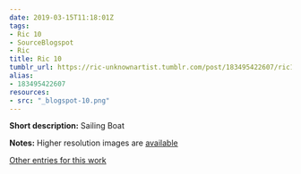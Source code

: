 ```yaml
---
date: 2019-03-15T11:18:01Z
tags:
- Ric 10
- SourceBlogspot
- Ric
title: Ric 10
tumblr_url: https://ric-unknownartist.tumblr.com/post/183495422607/ric10
alias:
- 183495422607
resources:
- src: "_blogspot-10.png"
---
```


**Short description:** Sailing Boat

**Notes:** Higher resolution images are [available](/tags/Ric-10)

[Other entries for this work](/tags/Ric-10)
